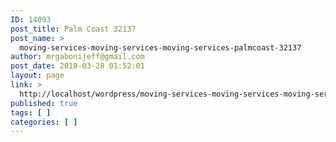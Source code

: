 ```yaml
---
ID: 14093
post_title: Palm Coast 32137
post_name: >
  moving-services-moving-services-moving-services-palmcoast-32137
author: mrgabonijeff@gmail.com
post_date: 2018-03-28 01:52:01
layout: page
link: >
  http://localhost/wordpress/moving-services-moving-services-moving-services-palmcoast-32137/
published: true
tags: [ ]
categories: [ ]
---
```

